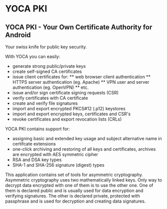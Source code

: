 # YOCA PKI
## YOCA PKI - Your Own Certificate Authority for Android

Your swiss knife for public key security.

With YOCA you can easily:
* generate strong public/private keys
* create self-signed CA certificates
* issue client certificates for:
** web browser client authentication
**  HTTPS server authentication (eg. Apache)
** VPN user and server authentication (eg. OpenVPN)
** etc.
* issue and/or sign certificate signing requests (CSR)
* verify certificates with CA certificate
* create and verify file signatures
* import and export encrypted PKCS#12 (.p12) keystores
* import and export encrypted keys, certificates and CSR's
* revoke certificates and export revocation lists (CRLs)

YOCA PKI contains support for:
* assigning basic and extended key usage and subject alternative name in certifcate extensions
* one-click archiving and restoring of all keys and certificates, archives are encrypted with AES symmetric cipher
* RSA and DSA key types
* SHA-1 and SHA-256 signature (digest) types

This application contains set of tools for asymmetric cryptography. Asymmetric cryptography uses two mathematically linked keys. Only way to decrypt data encrypted with one of them is to use the other one. One of them is declared public and is usually used for data encryption and verifying signatures. The other is declared private, protected with passphrase and is used for decryption and creating data signatures.

